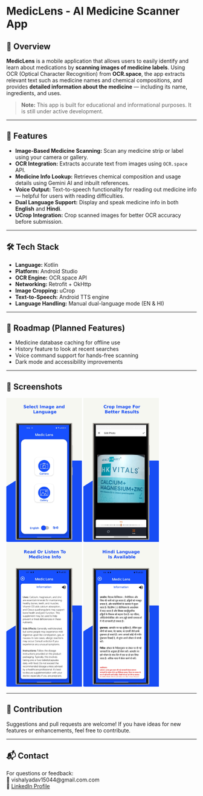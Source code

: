 <h1>MedicLens - AI Medicine Scanner App</h1>

<h2>📱 Overview</h2>
<p><strong>MedicLens</strong> is a mobile application that allows users to easily identify and learn about medications by <strong>scanning images of medicine labels</strong>. Using OCR (Optical Character Recognition) from <strong>OCR.space</strong>, the app extracts relevant text such as medicine names and chemical compositions, and provides <strong>detailed information about the medicine</strong> — including its name, ingredients, and uses.</p>

<blockquote><strong>Note:</strong> This app is built for educational and informational purposes. It is still under active development.</blockquote>

<hr/>

<h2>🚀 Features</h2>
<ul>
  <li><strong>Image-Based Medicine Scanning:</strong> Scan any medicine strip or label using your camera or gallery.</li>
  <li><strong>OCR Integration:</strong> Extracts accurate text from images using <code>OCR.space</code> API.</li>
  <li><strong>Medicine Info Lookup:</strong> Retrieves chemical composition and usage details using Gemini AI and inbuilt references.</li>
  <li><strong>Voice Output:</strong> Text-to-speech functionality for reading out medicine info — helpful for users with reading difficulties.</li>
  <li><strong>Dual Language Support:</strong> Display and speak medicine info in both <strong>English</strong> and <strong>Hindi</strong>.</li>
  <li><strong>UCrop Integration:</strong> Crop scanned images for better OCR accuracy before submission.</li>
</ul>

<hr/>

<h2>🛠️ Tech Stack</h2>
<ul>
  <li><strong>Language:</strong> Kotlin</li>
  <li><strong>Platform:</strong> Android Studio</li>
  <li><strong>OCR Engine:</strong> OCR.space API</li>
  <li><strong>Networking:</strong> Retrofit + OkHttp</li>
  <li><strong>Image Cropping:</strong> uCrop</li>
  <li><strong>Text-to-Speech:</strong> Android TTS engine</li>
  <li><strong>Language Handling:</strong> Manual dual-language mode (EN & HI)</li>
</ul>

<hr/>

<h2>📌 Roadmap (Planned Features)</h2>
<ul>
  <li>Medicine database caching for offline use</li>
  <li>History feature to look at recent searches</li>
  <li>Voice command support for hands-free scanning</li>
  <li>Dark mode and accessibility improvements</li>
</ul>

<hr/>

<h2>📸 Screenshots</h2>
<p float="left">
  <img src="https://raw.githubusercontent.com/vishalyadav-77/MedicLens/refs/heads/main/screenshots/sml1.jpg" width="200"/>
  <img src="https://raw.githubusercontent.com/vishalyadav-77/MedicLens/refs/heads/main/screenshots/sml2.jpg" width="200"/>
  <img src="https://raw.githubusercontent.com/vishalyadav-77/MedicLens/refs/heads/main/screenshots/sml3.jpg" width="200"/>
  <img src="https://raw.githubusercontent.com/vishalyadav-77/MedicLens/refs/heads/main/screenshots/sml4.jpg" width="200"/>
</p>

<hr/>

<h2>🤝 Contribution</h2>
<p>Suggestions and pull requests are welcome! If you have ideas for new features or enhancements, feel free to contribute.</p>

<hr/>

<h2>📬 Contact</h2>
<p>
  For questions or feedback:<br/>
  📧 vishalyadav15044@gmail.com.com<br/>
  🔗 <a href="https://linkedin.com/in/vishal-yadav-work" target="_blank">LinkedIn Profile</a>
</p>
